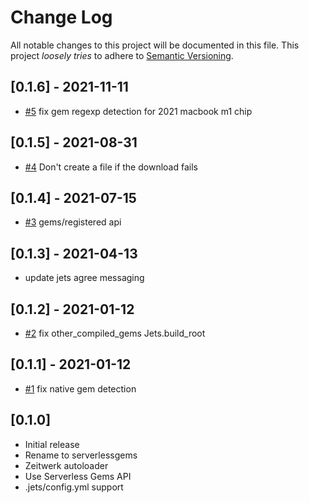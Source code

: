 # Change Log

All notable changes to this project will be documented in this file.
This project *loosely tries* to adhere to [Semantic Versioning](http://semver.org/).

## [0.1.6] - 2021-11-11
- [#5](https://github.com/boltops-tools/serverlessgems/pull/5) fix gem regexp detection for 2021 macbook m1 chip

## [0.1.5] - 2021-08-31
- [#4](https://github.com/boltops-tools/serverlessgems/pull/4) Don't create a file if the download fails

## [0.1.4] - 2021-07-15
- [#3](https://github.com/boltops-tools/serverlessgems/pull/3) gems/registered api

## [0.1.3] - 2021-04-13
- update jets agree messaging

## [0.1.2] - 2021-01-12
- [#2](https://github.com/boltops-tools/serverlessgems/pull/2) fix other_compiled_gems Jets.build_root

## [0.1.1] - 2021-01-12
- [#1](https://github.com/boltops-tools/serverlessgems/pull/1) fix native gem detection

## [0.1.0]
- Initial release
- Rename to serverlessgems
- Zeitwerk autoloader
- Use Serverless Gems API
- .jets/config.yml support

